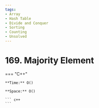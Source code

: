 ```yaml
---
tags:
- Array
- Hash Table
- Divide and Conquer
- Sorting
- Counting
- Unsolved
---
```



# 169. Majority Element

=== "C++"

    **Time:** O()

    **Space:** O()

    ``` c++
    ```
